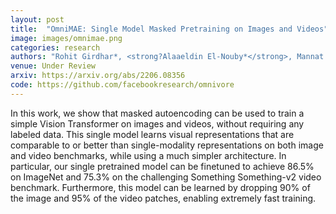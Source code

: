 ```yaml
---
layout: post
title:  "OmniMAE: Single Model Masked Pretraining on Images and Videos"
image: images/omnimae.png
categories: research
authors: "Rohit Girdhar*, <strong?Alaaeldin El-Nouby*</strong>, Mannat Singh*, Kalyan Vasudev Alwala*, Armand Joulin, Ishan Misra*"
venue: Under Review
arxiv: https://arxiv.org/abs/2206.08356
code: https://github.com/facebookresearch/omnivore
---
```

 In this work, we show that masked autoencoding can be used to train a simple Vision Transformer on images and videos, without requiring any labeled data. This single model learns visual representations that are comparable to or better than single-modality representations on both image and video benchmarks, while using a much simpler architecture. In particular, our single pretrained model can be finetuned to achieve 86.5% on ImageNet and 75.3% on the challenging Something Something-v2 video benchmark. Furthermore, this model can be learned by dropping 90% of the image and 95% of the video patches, enabling extremely fast training.
